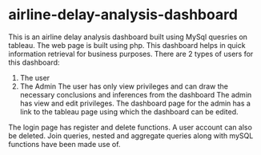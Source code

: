# airline-delay-analysis-dashboard
This is an airline delay analysis dashboard built using MySql quesries on tableau. The web page is built using php. This dashboard helps in quick information retrieval for business purposes. 
There are 2 types of users for this dashboard:
1) The user
2) The Admin
The user has only view privileges and can draw the necessary conclusions and inferences from the dashboard
The admin has view and edit privileges. The dashboard page for the admin has a link to the tableau page using which the dashboard can be edited.

The login page has register and delete functions. A user account can also be deleted. Join queries, nested and aggregate queries along with mySQL functions have been made use of.
